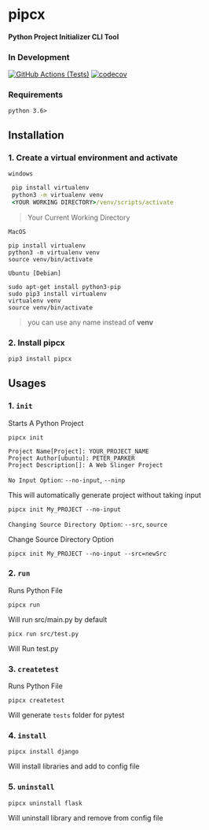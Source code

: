 # pipcx

#### Python Project Initializer CLI Tool

### In Development


[![GitHub Actions (Tests)](https://github.com/khan-asfi-reza/pipcx/workflows/Build/badge.svg)](https://github.com/khan-asfi-reza/pipcx)
[![codecov](https://codecov.io/gh/khan-asfi-reza/pipcx/branch/master/graph/badge.svg?token=BS5ZJN8ZRI)](https://codecov.io/gh/khan-asfi-reza/pipcx)


### Requirements
`python 3.6>`

## Installation
### 1. Create a virtual environment and activate

`windows`
```cmd
 pip install virtualenv
 python3 -m virtualenv venv
 <YOUR WORKING DIRECTORY>/venv/scripts/activate
```
>Your Current Working Directory

`MacOS`
```commandline
pip install virtualenv
python3 -m virtualenv venv
source venv/bin/activate
```

`Ubuntu [Debian]`
```commandline
sudo apt-get install python3-pip
sudo pip3 install virtualenv 
virtualenv venv 
source venv/bin/activate
```
>you can use any name instead of **venv**
### 2. Install pipcx
```cmd
pip3 install pipcx
```

## Usages

### 1. `init`

Starts A Python Project

```commandline
pipcx init
```

```commandline
Project Name[Project]: YOUR_PROJECT_NAME
Project Author[ubuntu]: PETER_PARKER
Project Description[]: A Web Slinger Project
```

`No Input Option`: `--no-input`, `--ninp`

This will automatically generate project without taking input
```commandline
pipcx init My_PROJECT --no-input
```

`Changing Source Directory Option`: `--src`, `source`

Change Source Directory Option
```commandline
pipcx init My_PROJECT --no-input --src=newSrc
```

### 2. `run`

Runs Python File

```commandline
pipcx run
```
Will run src/main.py by default

```
picx run src/test.py
```
Will Run test.py

### 3. `createtest`

Runs Python File

```commandline
pipcx createtest
```
Will generate `tests` folder for pytest

### 4. `install`

```
pipcx install django
```
Will install libraries and add to config file

### 5. `uninstall`
```
pipcx uninstall flask
```
Will uninstall library and remove from config file